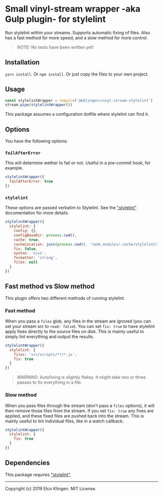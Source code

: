 
# Small vinyl-stream wrapper -aka Gulp plugin- for stylelint

Run stylelint within your streams. Supports automatic fixing of files. Also has a fast method for more speed, and a slow method for more control.

> *NOTE:* No tests have been written yet!

## Installation

`yarn install`. Or `npm install`. Or just copy the files to your own project.

## Usage

```javascript
const stylelintWrapper = require('@eklingen/vinyl-stream-stylelint')
stream.pipe(stylelintWrapper())
```

This package assumes a configuration dotfile where stylelint can find it.

## Options

You have the following options:

### `failAfterError`

This will determine wether to fail or not. Useful in a pre-commit hook, for example.

```javascript
stylelintWrapper({
  failAfterError: true
})
```

### `stylelint`

These options are passed verbatim to Stylelint. See the ["stylelint"](https://www.npmjs.com/packages/stylelint) documentation for more details.

```javascript
stylelintWrapper({
  stylelint: {
    config: {},
    configBaseDir: process.cwd(),
    cache: true,
    cacheLocation: join(process.cwd(), 'node_modules/.cache/stylelint/'),
    fix: false,
    syntax: 'scss',
    formatter: 'string',
    files: null
  }
})
```

## Fast method vs Slow method

This plugin offers two different methods of running stylelint.

### Fast method

When you pass a `files` glob, any files in the stream are ignored (you can set your stream src to `read: false`). You can set `fix: true` to have stylelint apply fixes directly to the source files on disk. This is mainly useful to simply lint everything and output the results.

```javascript
stylelintWrapper({
  stylelint: {
    files: 'src/scripts/**/*.js',
    fix: true
  }
})
```

> *WARNING*: Autofixing is slightly flakey. It might take two or three passes to fix everything in a file.

### Slow method

When you pass files through the stream (don't pass a `files` options), it will then remove those files from the stream. If you set `fix: true` any fixes are applied, and these fixed files are pushed back into the stream. This is mainly useful to lint individual files, like in a watch callback.

```javascript
stylelintWrapper({
  stylelint: {
    fix: true
  }
})
```

## Dependencies

This package requires ["stylelint"](https://www.npmjs.com/package/stylelint).

---

Copyright (c) 2019 Elco Klingen. MIT License.
